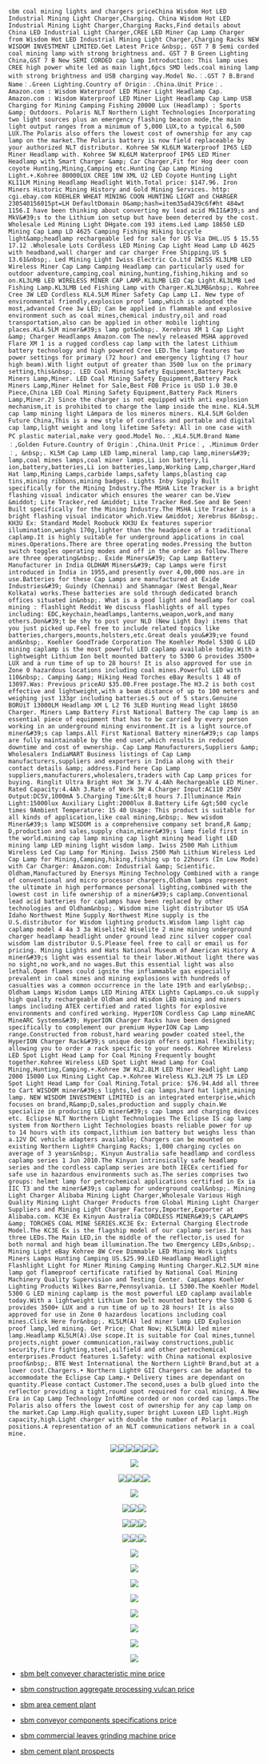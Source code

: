 
```
sbm coal mining lights and chargers priceChina Wisdom Hot LED Industrial Mining Light Charger,Charging. China Wisdom Hot LED Industrial Mining Light Charger,Charging Racks,Find details about China LED Industrial Light Charger,CREE LED Miner Cap Lamp Charger from Wisdom Hot LED Industrial Mining Light Charger,Charging Racks NEW WISDOM INVESTMENT LIMITED.Get Latest Price &nbsp;. GST 7 B Semi corded coal mining lamp with strong brightness and. GST 7 B Green Lighting China,GST 7 B New SEMI CORDED cap lamp Introduction: This lamp uses CREE high power white led as main light,6pcs SMD leds.coal mining lamp with strong brightness and USB charging way.Model No.︰.GST 7 B.Brand Name︰.Green Lighting.Country of Origin︰.China.Unit Price︰. Amazon.com : Wisdom Waterproof LED Miner Light Headlamp Cap. Amazon.com : Wisdom Waterproof LED Miner Light Headlamp Cap Lamp USB Charging for Mining Camping Fishing 20000 Lux (Headlamp) : Sports &amp; Outdoors. Polaris NLT Northern Light Technologies Incorporating two light sources plus an emergency flashing beacon mode,the main light output ranges from a minimum of 5,000 LUX,to a typical 6,500 LUX.The Polaris also offers the lowest cost of ownership for any cap lamp on the market.The Polaris battery is now field replaceable by your authorized NLT distributor. Kohree 5W KL6LM Waterproof IP65 LED Miner Headlamp with. Kohree 5W KL6LM Waterproof IP65 LED Miner Headlamp with Smart Charger &amp; Car Charger,Fit for Hog deer coon coyote Hunting,Mining,Camping etc.Hunting Cap Lamp Mining Light.+.Kohree 80000LUX CREE 10W XML U2 LED Coyote Hunting Light KL11LM Mining Headlamp Headlight With.Total price: $147.96. Iron Miners Historic Mining History and Gold Mining Services. http: cgi.ebay.com KOEHLER WHEAT MINING COON HUNTING LIGHT and CHARGER 230540156015pt=LH DefaultDomain 0&amp;hash=item35ad439c6f#ht 484wt 1156.I have been thinking about converting my lead acid MkII&#39;s and MkV&#39;s to the Lithium ion setup but have been deterred by the cost. Wholesale Led Mining Light DHgate.com 193 items.Led Lamp 18650 LED Mining Cap Lamp LD 4625 Camping Fishing Hiking bicycle light&amp;headlamp rechargeable led for sale for US Via DHL.US $ 15.55 17.12 .Wholesale Lots Cordless LED Mining Cap Light Head Lamp LD 4625 with headband,wall charger and car charger Free Shipping.US $ 13.61&nbsp;. Led Mining Light Iwiss Electric Co.Ltd IWISS KL3LMB LED Wireless Miner Cap Lamp Camping Headlamp can particularly used for outdoor adventure,camping,coal mining,hunting,fishing,hiking and so on.KL3LMB LED WIRELESS MINER CAP LAMP.KL3LMB LED Cap Light.KL3LMB Led Fishing Lamp.KL3LMB Led Fishing Lamp with Charger.KL3LMB&nbsp;. Kohree Cree 3W LED Cordless KL4.5LM Miner Safety Cap Lamp LI. New type of environmental friendly,explosion proof lamp,which is adopted the most,advanced Cree 3w LED; Can be applied in flammable and explosive environment such as coal mines,chemical industry,oil and road transportation,also can be applied in other mobile lighting places.KL4.5LM miner&#39;s lamp got&nbsp;. Xerebrus XM 1 Cap Light &amp; Charger Headlamps Amazon.com The newly released MSHA approved Flare XM 1 is a rugged cordless cap lamp with the latest Lithium battery technology and high powered Cree LED.The lamp features two power settings for primary (72 hour) and emergency lighting (7 hour high beam).With light output of greater than 3500 lux on the primary setting,this&nbsp;. LED Coal Mining Safety Equipment,Battery Pack Miners Lamp,Miner. LED Coal Mining Safety Equipment,Battery Pack Miners Lamp,Miner Helmet for Sale,Best FOB Price is USD 1.0 30.0 Piece,China LED Coal Mining Safety Equipment,Battery Pack Miners Lamp,Miner.2) Since the charger is not equipped with anti explosion mechanism,it is prohibited to charge the lamp inside the mine. KL4.5LM cap lamp mining light Lámpara de los mineros miners. KL4.5LM Golden Future China,This is a new style of cordless and portable and digital cap lamp,light weight and long lifetime Safety: All in one case with PC plastic material,make very good.Model No.︰,KL4.5LM.Brand Name︰,Golden Future.Country of Origin︰,China.Unit Price︰, .Minimum Order︰, &nbsp;. KL5M Cap Lamp LED lamp,mineral lamp,cap lamp,miners&#39; lamp,coal mines lamps,coal miner lamps,Li ion battery,li ion,battery,batteries,Li ion batteries,lamp,Working Lamp,charger,Hard Hat lamp,Mining Lamps,carbide lamps,safety lamps,blasting cap tins,mining ribbons,mining badges. Lights Inby Supply Built specifically for the Mining Industry.The MSHA Lite Tracker is a bright flashing visual indicator which ensures the wearer can be.View &middot; Lite Tracker,red &middot; Lite Tracker Red.See and Be Seen! Built specifically for the Mining Industry.The MSHA Lite Tracker is a bright flashing visual indicator which.View &middot; Xerebrus 8&nbsp;. KH3U Ex: Standard Model Roobuck KH3U Ex features superior illumination,weighs 170g,lighter than the headpiece of a traditional caplamp.It is highly suitable for underground applications in coal mines.Operations.There are three operating modes.Pressing the button switch toggles operating modes and off in the order as follow.There are three operating&nbsp;. Exide Miners&#39; Cap Lamp Battery Manufacturer in India OLDHAM Miners&#39; Cap Lamps were first introduced in India in 1955,and presently over 4,00,000 nos.are in use.Batteries for these Cap Lamps are manufactured at Exide Industries&#39; Guindy (Chennai) and Shamnagar (West Bengal,Near Kolkata) works.These batteries are sold through dedicated branch offices situated in&nbsp;. What is a good light and headlamp for coal mining : flashlight Reddit We discuss flashlights of all types including: EDC,keychain,headlamps,lanterns,weapon,work,and many others.Don&#39;t be shy to post your NLD (New Light Day) items that you just picked up.Feel free to include related topics like batteries,chargers,mounts,holsters,etc.Great deals you&#39;ve found and&nbsp;. Koehler GoodTrade Corporation The Koehler Model 5300 G LED mining caplamp is the most powerful LED caplamp available today.With a lightweight Lithium Ion belt mounted battery to 5300 G provides 3500+ LUX and a run time of up to 28 hours! It is also approved for use in Zone 0 hazardous locations including coal mines.Powerful LED with 110&nbsp;. Camping &amp; Hiking Head Torches eBay Results 1 48 of 13097.Was: Previous priceAU $35.00.Free postage.The H3.2 is both cost effective and lightweight,with a beam distance of up to 100 meters and weighing just 133gr including batteries.5 out of 5 stars.Genuine BORUiT 13000LM Headlamp XM L L2 T6 3LED Hunting Head light 18650 Charger. Miners Lamp Battery First National Battery The cap lamp is an essential piece of equipment that has to be carried by every person working in an underground mining environment.It is a light source.of miner&#39;s cap lamps.All First National Battery miner&#39;s cap lamps are fully maintainable by the end user,which results in reduced downtime and cost of ownership. Cap Lamp Manufacturers,Suppliers &amp; Wholesalers IndiaMART Business listings of Cap Lamp manufacturers,suppliers and exporters in India along with their contact details &amp; address.Find here Cap Lamp suppliers,manufacturers,wholesalers,traders with Cap Lamp prices for buying. Ringlit Ultra Bright Hot 3W 3.7V 4.4Ah Rechargeable LED Miner. Rated Capacity:4.4Ah 3.Rate of Work 3W 4.Charger Input:AC110 250V Output:DC5V,1000mA 5.Charging Time:&lt;8 hours 7.Illuminance Main Light:15000lux Auxiliary Light:2000lux 8.Battery Life &gt;500 cycle times 9Ambient Temperature: 15 40 Usage: This product is suitable for all kinds of application,like coal mining,&nbsp;. New wisdom Miner&#39;s lamp WISDOM is a comprehensive company set brand,R &amp; D,production and sales,supply chain,miner&#39;s lamp field first in the world.mining cap lamp mining cap light mining head light LED mining lamp LED mining light wisdom lamp. Iwiss 2500 Mah Lithium Wireless Led Cap Lamp for Mining. Iwiss 2500 Mah Lithium Wireless Led Cap Lamp for Mining,Camping,hiking,fishing up to 22hours (In Low Mode) with Car Charger: Amazon.com: Industrial &amp; Scientific. Oldham,Manufactured by Enersys Mining Technology Combined with a range of conventional and micro processor chargers,Oldham lamps represent the ultimate in high performance personal lighting,combined with the lowest cost in life ownership of a miner&#39;s caplamp.Conventional lead acid batteries for caplamps have been replaced by other technologies and Oldham&nbsp;. Wisdom mine light distributor US USA Idaho Northwest Mine Supply Northwest Mine supply is the U.S.distributor for Wisdom lighting products.Wisdom lamp light cap caplamp model 4 4a 3 3a Wiselite2 Wiselite 2 mine mining underground charger headlamp headlight under ground lead zinc silver copper coal wisdom lam distributor U.S.Please feel free to call or email us for pricing. Mining Lights and Hats National Museum of American History A miner&#39;s light was essential to their labor.Without light there was no sight,no work,and no wages.But this essential light was also lethal.Open flames could ignite the inflammable gas especially prevalent in coal mines and mining explosions with hundreds of casualties was a common occurrence in the late 19th and early&nbsp;. Oldham Lamps Wisdom Lamps LED Mining ATEX Lights CapLamps.co.uk supply high quality rechargeable Oldham and Wisdom LED mining and miners lamps including ATEX certified and rated lights for explosive environments and confired working. HyperION Cordless Cap Lamp mineARC MineARC Systems&#39; HyperION Charger Racks have been designed specifically to complement our premium HyperION Cap Lamp range.Constructed from robust,hard wearing powder coated steel,the HyperION Charger Rack&#39;s unique design offers optimal flexibility; allowing you to order a rack specific to your needs. Kohree Wireless LED Spot Light Head Lamp for Coal Mining Frequently bought together.Kohree Wireless LED Spot Light Head Lamp for Coal Mining,Hunting,Camping.+.Kohree 3W KL2.8LM LED Miner Headlight Lamp 2000 15000 Lux Mining Light Cap.+.Kohree Wireless KL3.2LM 75 Lm LED Spot Light Head Lamp for Coal Mining.Total price: $76.94.Add all three to Cart WISDOM miner&#39;s lights,led cap lamps,hard hat light,mining lamp. NEW WISDOM INVESTMENT LIMITED is an integrated enterprise,which focuses on brand,R&amp;D,sales,production and supply chain.We specialize in producing LED miner&#39;s cap lamps and charging devices etc. Eclipse NLT Northern Light Technologies The Eclipse IS cap lamp system from Northern Light Technologies boasts reliable power for up to 14 hours with its compact,lithium ion battery but weighs less than a.12V DC vehicle adapters available; Chargers can be mounted on existing Northern Light® Charging Racks; 1,000 charging cycles on average of 3 years&nbsp;. Kinyun Australia safe headlamp and cordless caplamp series 1 Jun 2010.The Kinyun intrinsically safe headlamp series and the cordless caplamp series are both IECEx certified for safe use in hazardous environments such as.The series comprises two groups: helmet lamp for petrochemical applications certified in Ex ia IIC T3 and the miner&#39;s caplamp for underground coal&nbsp;. Mining Light Charger Alibaba Mining Light Charger,Wholesale Various High Quality Mining Light Charger Products from Global Mining Light Charger Suppliers and Mining Light Charger Factory,Importer,Exporter at Alibaba.com. KC3E Ex Kinyun Australia CORDLESS MINER&#39;S CAPLAMPS &amp; TORCHES COAL MINE SERIES.KC3E Ex: External Charging Electrode Model.The KC3E Ex is the flagship model of our caplamp series.It has three LEDs.The Main LED,in the middle of the reflector,is used for both normal and high beam illumination.The two Emergency LEDs,&nbsp;. Mining Light eBay Kohree 8W Cree Dimmable LED Mining Work Lights Miners Lamps Hunting Camping US.$25.99.LED Headlamp Headlight Flashlight Light for Miner Mining Camping Hunting Charger.KL2.5LM mine lamp got flameproof certificate ratified by National Coal Mining Machinery Quality Supervision and Testing Center. CapLamps Koehler Lighting Products Wilkes Barre,Pennsylvania. LI 5300.The Koehler Model 5300 G LED mining caplamp is the most powerful LED caplamp available today.With a lightweight Lithium Ion belt mounted battery the 5300 G provides 3500+ LUX and a run time of up to 28 hours! It is also approved for use in Zone 0 hazardous locations including coal mines.Click Here for&nbsp;. KL5LM(A) led miner lamp LED Explosion proof lamp,led mining. Get Price; Chat Now; KL5LM(A) led miner lamp.Headlamp KL5LM(A).Use scope.It is suitable for Coal mines,tunnel projects,night power communication,railway constructions,public security,fire fighting,steel,oilfield and other petrochemical enterprises.Product features 1.Safety: with China national explosive proof&nbsp;. BTE West International the Northern Light® Brand,but at a lower cost.Chargers.• Northern Light® GII Chargers can be adapted to accommodate the Eclipse Cap Lamp.• Delivery times are dependant on quantity.Please contact Customer.The second,uses a bulb glued into the reflector providing a tight,round spot required for coal mining. A New Era in Cap Lamp Technology InfoMine corded or non corded cap lamps.The Polaris also offers the lowest cost of ownership for any cap lamp on the market.Cap Lamp.High quality,super bright Luxeon LED light.High capacity,high.Light charger with double the number of Polaris positions.A representation of an NLT communications network in a coal mine. 
```

<div align="center">
  
<a rel="nofollow" href="https://m.shibang-china.com?f=github&k=sbm+coal+mining+lights+and+chargers+price"><img src="https://static.shibang-china.com/en/l.png"></a><img src="https://static.shibang-china.com/en/hw.png"><a rel="nofollow" href="https://m.shibang-china.com/product/?f=github&k=sbm+coal+mining+lights+and+chargers+price"><img src="https://static.shibang-china.com/en/p.png"></a><a rel="nofollow" href="https://m.shibang-china.com/cases/?f=github&k=sbm+coal+mining+lights+and+chargers+price"><img src="https://static.shibang-china.com/en/c.png"></a><a rel="nofollow" href="https://m.shibang-china.com/news/?f=github&k=sbm+coal+mining+lights+and+chargers+price"><img src="https://static.shibang-china.com/en/n.png"></a><a rel="nofollow" href="https://m.shibang-china.com?f=github&k=sbm+coal+mining+lights+and+chargers+price"><img src="https://static.shibang-china.com/en/m.png"></a>

<a rel="nofollow" href="https://m.shibang-china.com/product/?f=github&k=sbm+coal+mining+lights+and+chargers+price"><img src="https://static.shibang-china.com/en/b.jpg"></a>
  
<a rel="nofollow" href="https://m.shibang-china.com/solution-aggregate.html?f=github&k=sbm+coal+mining+lights+and+chargers+price"><img src="https://static.shibang-china.com/en/a.jpg"></a><a rel="nofollow" href="https://m.shibang-china.com/solution-mine.html?f=github&k=sbm+coal+mining+lights+and+chargers+price"><img src="https://static.shibang-china.com/en/m.jpg"></a><a rel="nofollow" href="https://m.shibang-china.com/solution-mill.html?f=github&k=sbm+coal+mining+lights+and+chargers+price"><img src="https://static.shibang-china.com/en/g.jpg"></a><a rel="nofollow" href="https://m.shibang-china.com/solution-epc.html?f=github&k=sbm+coal+mining+lights+and+chargers+price"><img src="https://static.shibang-china.com/en/e.jpg"></a>

<a rel="nofollow" href="https://m.shibang-china.com/product/?f=github&k=sbm+coal+mining+lights+and+chargers+price"><img src="https://static.shibang-china.com/en/a-p.png"></a>

<a rel="nofollow" href="https://m.shibang-china.com/product/crusher/c6x.html?f=github&k=sbm+coal+mining+lights+and+chargers+price"><img src="https://static.shibang-china.com/en/j.jpg"></a><a rel="nofollow" href="https://m.shibang-china.com/product/crusher/ci5x.html?f=github&k=sbm+coal+mining+lights+and+chargers+price"><img src="https://static.shibang-china.com/en/i.jpg"></a><a rel="nofollow" href="https://m.shibang-china.com/product/crusher/hst.html?f=github&k=sbm+coal+mining+lights+and+chargers+price"><img src="https://static.shibang-china.com/en/c.jpg"></a>

<a rel="nofollow" href="https://m.shibang-china.com/product/mill/mtw.html?f=github&k=sbm+coal+mining+lights+and+chargers+price"><img src="https://static.shibang-china.com/en/mtw.jpg"></a><a rel="nofollow" href="https://m.shibang-china.com/product/mill/scm.html?f=github&k=sbm+coal+mining+lights+and+chargers+price"><img src="https://static.shibang-china.com/en/scm.jpg"></a><a rel="nofollow" href="https://m.shibang-china.com/product/mill/lm.html?f=github&k=sbm+coal+mining+lights+and+chargers+price"><img src="https://static.shibang-china.com/en/lm.jpg"></a>

<a rel="nofollow" href="https://m.shibang-china.com/product/sand/vsi6x.html?f=github&k=sbm+coal+mining+lights+and+chargers+price"><img src="https://static.shibang-china.com/en/6x.jpg"></a><a rel="nofollow" href="https://m.shibang-china.com/product/sand/vu.html?f=github&k=sbm+coal+mining+lights+and+chargers+price"><img src="https://static.shibang-china.com/en/vu.jpg"></a><a rel="nofollow" href="https://m.shibang-china.com/product/mobile/klun.html?f=github&k=sbm+coal+mining+lights+and+chargers+price"><img src="https://static.shibang-china.com/en/k.jpg"></a>

<a rel="nofollow" href="https://m.shibang-china.com/cases/?f=github&k=sbm+coal+mining+lights+and+chargers+price"><img src="https://static.shibang-china.com/en/case.png"></a>

<a rel="nofollow" href="https://m.shibang-china.com/cases/aggregate/202.html?f=github&k=sbm+coal+mining+lights+and+chargers+price"><img src="https://static.shibang-china.com/en/c-1.jpg"></a>

<a rel="nofollow" href="https://m.shibang-china.com/cases/aggregate/203.html?f=github&k=sbm+coal+mining+lights+and+chargers+price"><img src="https://static.shibang-china.com/en/c-2.jpg"></a>

<a rel="nofollow" href="https://m.shibang-china.com/cases/mill/123.html?f=github&k=sbm+coal+mining+lights+and+chargers+price"><img src="https://static.shibang-china.com/en/c-3.jpg"></a>

<a rel="nofollow" href="https://m.shibang-china.com/contact_us.html?f=github&k=sbm+coal+mining+lights+and+chargers+price"><img src="https://static.shibang-china.com/en/contact.png"></a>

<a rel="nofollow" href="https://swt.shibang-china.com/?f=github&k=sbm+coal+mining+lights+and+chargers+price"><img src="https://static.shibang-china.com/en/chat.png"></a>

<a rel="nofollow" href="https://whatsapp.shibangsoft.com/WhatsApp.php?f=github&k=sbm+coal+mining+lights+and+chargers+price"><img src="https://static.shibang-china.com/en/whatsapp.png"></a>

<a rel="nofollow" href="https://m.shibang-china.com/?f=github&k=sbm+coal+mining+lights+and+chargers+price"><img src="https://static.shibang-china.com/en/website.png"></a>

</div>


* [sbm belt conveyer characteristic mine price](sbm%20belt%20conveyer%20characteristic%20mine%20price.md)

* [sbm construction aggregate processing vulcan price](sbm%20construction%20aggregate%20processing%20vulcan%20price.md)

* [sbm area cement plant](sbm%20area%20cement%20plant.md)

* [sbm conveyor components specifications price](sbm%20conveyor%20components%20specifications%20price.md)

* [sbm commercial leaves grinding machine price](sbm%20commercial%20leaves%20grinding%20machine%20price.md)

* [sbm cement plant prospects](sbm%20cement%20plant%20prospects.md)
